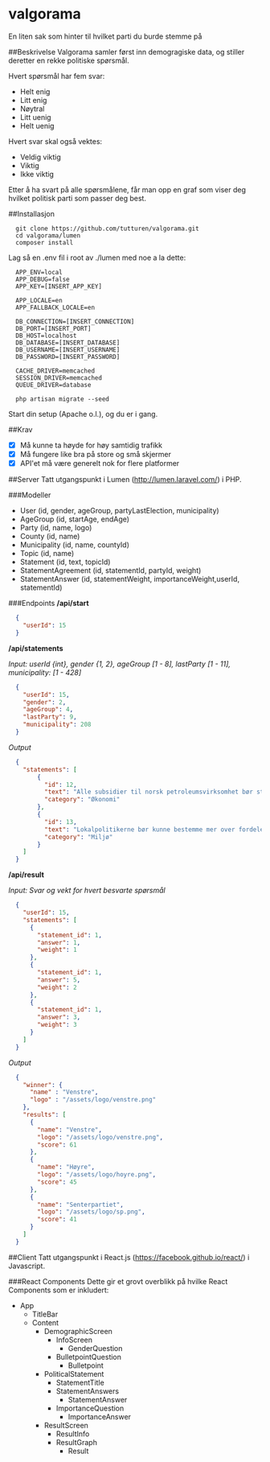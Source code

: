 # valgorama
En liten sak som hinter til hvilket parti du burde stemme på

##Beskrivelse
Valgorama samler først inn demogragiske data, og stiller deretter en rekke politiske spørsmål.

Hvert spørsmål har fem svar:

  - Helt enig
  - Litt enig
  - Nøytral
  - Litt uenig
  - Helt uenig

Hvert svar skal også vektes:

  - Veldig viktig
  - Viktig
  - Ikke viktig

Etter å ha svart på alle spørsmålene, får man opp en graf som viser deg hvilket politisk parti som passer deg best.

##Installasjon
```console
  git clone https://github.com/tutturen/valgorama.git
  cd valgorama/lumen
  composer install
```

Lag så en .env fil i root av ./lumen med noe a la dette:

```
  APP_ENV=local
  APP_DEBUG=false
  APP_KEY=[INSERT_APP_KEY]

  APP_LOCALE=en
  APP_FALLBACK_LOCALE=en

  DB_CONNECTION=[INSERT_CONNECTION]
  DB_PORT=[INSERT_PORT]
  DB_HOST=localhost
  DB_DATABASE=[INSERT_DATABASE]
  DB_USERNAME=[INSERT_USERNAME]
  DB_PASSWORD=[INSERT_PASSWORD]

  CACHE_DRIVER=memcached
  SESSION_DRIVER=memcached
  QUEUE_DRIVER=database
```

```console
  php artisan migrate --seed
```

Start din setup (Apache o.l.), og du er i gang.


##Krav
- [x] Må kunne ta høyde for høy samtidig trafikk
- [x] Må fungere like bra på store og små skjermer
- [x] API'et må være generelt nok for flere platformer

##Server
Tatt utgangspunkt i Lumen (http://lumen.laravel.com/) i PHP.

###Modeller
- User (id, gender, ageGroup, partyLastElection, municipality)
- AgeGroup (id, startAge, endAge)
- Party (id, name, logo)
- County (id, name)
- Municipality (id, name, countyId)
- Topic (id, name)
- Statement (id, text, topicId)
- StatementAgreement (id, statementId, partyId, weight)
- StatementAnswer (id, statementWeight, importanceWeight,userId, statementId)

###Endpoints
**/api/start**
```json
  {
    "userId": 15
  }
```
**/api/statements**

*Input: userId {int}, gender {1, 2}, ageGroup [1 - 8], lastParty [1 - 11], municipality: [1 - 428]*
```json 
  {
    "userId": 15,
    "gender": 2,
    "ageGroup": 4,
    "lastParty": 9,
    "municipality": 208
  }
```

*Output*
```json
  {
    "statements": [
    	{
    	  "id": 12,
    	  "text": "Alle subsidier til norsk petroleumsvirksomhet bør stoppes nå, og hele næringen bør avvikles innen 20 år.",
    	  "category": "Økonomi"
    	},
    	{
    	  "id": 13,
    	  "text": "Lokalpolitikerne bør kunne bestemme mer over fordelene for el-biler.",
    	  "category": "Miljø"
    	}
    ]
  }
```

**/api/result**

*Input: Svar og vekt for hvert besvarte spørsmål*
```json
  {
    "userId": 15,
    "statements": [
      {
        "statement_id": 1,
        "answer": 1,
        "weight": 1
      },
      {
        "statement_id": 1,
        "answer": 5,
        "weight": 2
      },
      {
        "statement_id": 1,
        "answer": 3,
        "weight": 3
      }
    ]
  }
```
*Output*
```json
  {
    "winner": {
      "name" : "Venstre",
      "logo" : "/assets/logo/venstre.png"
    },
    "results": [
      {
        "name": "Venstre",
        "logo": "/assets/logo/venstre.png",
        "score": 61
      },
      {
        "name": "Høyre",
        "logo": "/assets/logo/hoyre.png",
        "score": 45
      },
      {
        "name": "Senterpartiet",
        "logo": "/assets/logo/sp.png",
        "score": 41
      }
    ]
  }
```

##Client
Tatt utgangspunkt i React.js (https://facebook.github.io/react/) i Javascript.

###React Components
Dette gir et grovt overblikk på hvilke React Components som er inkludert:
- App
  - TitleBar
  - Content
    - DemographicScreen
      - InfoScreen
        - GenderQuestion
      - BulletpointQuestion
        - Bulletpoint
    - PoliticalStatement
      - StatementTitle
      - StatementAnswers
        - StatementAnswer
      - ImportanceQuestion
        - ImportanceAnswer
    - ResultScreen
      - ResultInfo
      - ResultGraph
        - Result


